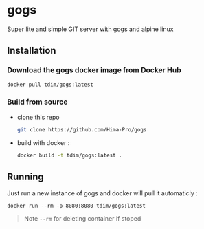 # gogs

Super lite and simple GIT server with gogs and alpine linux

## Installation

### Download the gogs docker image from Docker Hub

```sh
docker pull tdim/gogs:latest
```

### Build from source

- clone this repo
  ```sh
  git clone https://github.com/Hima-Pro/gogs
  ```
- build with docker :
  ```sh
  docker build -t tdim/gogs:latest .
  ```

## Running

Just run a new instance of gogs and docker will pull it automaticly :

```
docker run --rm -p 8080:8080 tdim/gogs:latest
```

> Note `--rm` for deleting container if stoped
